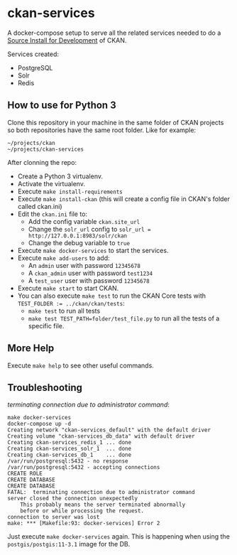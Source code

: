 # ckan-services

A docker-compose setup to serve all the related services needed to do a [Source Install for Development](https://docs.ckan.org/en/latest/maintaining/installing/install-from-source.html) of CKAN.

Services created:
 * PostgreSQL
 * Solr
 * Redis

## How to use for Python 3

Clone this repository in your machine in the same folder of CKAN projects so
both repositories have the same root folder. Like for example:

```
~/projects/ckan
~/projects/ckan-services
```

After clonning the repo:
* Create a Python 3 virtualenv.
* Activate the virtualenv.
* Execute `make install-requirements`
* Execute `make install-ckan` (this will create a config file in CKAN's folder called ckan.ini)
* Edit the `ckan.ini` file to:
  * Add the config variable `ckan.site_url`
  * Change the `solr_url` config to `solr_url = http://127.0.0.1:8983/solr/ckan`
  * Change the debug variable to `true`
* Execute `make docker-services` to start the services.
* Execute `make add-users` to add:
  * An `admin` user with password `12345678`
  * A `ckan_admin` user with password `test1234`
  * A `test_user` user with password `12345678`
* Execute `make start` to start CKAN.
* You can also execute `make test` to run the CKAN Core tests with `TEST_FOLDER := ../ckan/ckan/tests`:
  * `make test` to run all tests
  * `make test TEST_PATH=folder/test_file.py` to run all the tests of a specific file.

## More Help

Execute `make help` to see other useful commands.


## Troubleshooting

*terminating connection due to administrator command*:

```
make docker-services
docker-compose up -d
Creating network "ckan-services_default" with the default driver
Creating volume "ckan-services_db_data" with default driver
Creating ckan-services_redis_1 ... done
Creating ckan-services_solr_1  ... done
Creating ckan-services_db_1    ... done
/var/run/postgresql:5432 - no response
/var/run/postgresql:5432 - accepting connections
CREATE ROLE
CREATE DATABASE
CREATE DATABASE
FATAL:  terminating connection due to administrator command
server closed the connection unexpectedly
	This probably means the server terminated abnormally
	before or while processing the request.
connection to server was lost
make: *** [Makefile:93: docker-services] Error 2
```

Just execute `make docker-services` again. This is happening when using the
`postgis/postgis:11-3.1` image for the DB.
